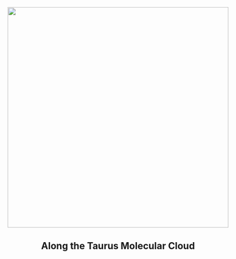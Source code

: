 
<p align="center"><img src="https://apod.nasa.gov/apod/image/2311/ngc1555wide1024.jpg" width="500" height="500"></p>
<h2 align="center"> Along the Taurus Molecular Cloud </h2>

